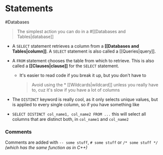 # Statements

#Databases

> The simplest action you can do in a #[[Databases and Tables|database]]

- A `SELECT` statement retrieves a column from a **[[Databases and Tables|column]]**. A `SELECT` statement is also called a [[Queries|query]].
- A `FROM` statement chooses the table from which to retrieve. This is also called a **[[Clauses|clause]]** for the `SELECT` statement.

  - It's easier to read code if you break it up, but you don't have to
    > Avoid using the \* [[Wildcards|wildcard]] unless you really have to, cuz it's slow if you have a lot of columns

- The `DISTINCT` keyword is really cool, as it only selects unique values, but is applied to every single column, so if you have something like
- `SELECT DISTINCT col_name1, col_name2 FROM ...` this will select all columns that are distinct both, in `col_name1` and `col_name2`

### Comments

Comments are added with `-- some stuff`, `# some stuff` or `/* some stuff */` _(which has the same function as in C++)_
